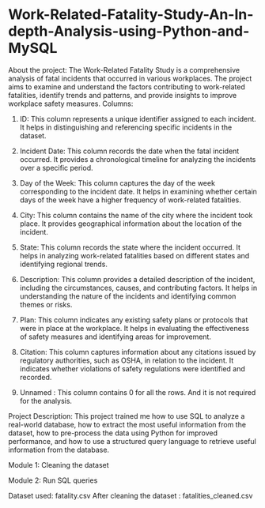 # Work-Related-Fatality-Study-An-In-depth-Analysis-using-Python-and-MySQL
About the project: The Work-Related Fatality Study is a comprehensive analysis of fatal incidents that occurred in various workplaces. The project aims to examine and understand the factors contributing to work-related fatalities, identify trends and patterns, and provide insights to improve workplace safety measures.
Columns:

1. ID: This column represents a unique identifier assigned to each incident. It helps in distinguishing and referencing specific incidents in the dataset.

2. Incident Date: This column records the date when the fatal incident occurred. It provides a chronological timeline for analyzing the incidents over a specific period.

3. Day of the Week: This column captures the day of the week corresponding to the incident date. It helps in examining whether certain days of the week have a higher frequency of work-related fatalities.

4. City: This column contains the name of the city where the incident took place. It provides geographical information about the location of the incident.

5. State: This column records the state where the incident occurred. It helps in analyzing work-related fatalities based on different states and identifying regional trends.

6. Description: This column provides a detailed description of the incident, including the circumstances, causes, and contributing factors. It helps in understanding the nature of the incidents and identifying common themes or risks.

7. Plan: This column indicates any existing safety plans or protocols that were in place at the workplace. It helps in evaluating the effectiveness of safety measures and identifying areas for improvement.

8. Citation: This column captures information about any citations issued by regulatory authorities, such as OSHA, in relation to the incident. It indicates whether violations of safety regulations were identified and recorded.

9. Unnamed : This column contains 0 for all the rows. And it is not required for the analysis.

Project Description: 
This project trained me how to use SQL to analyze a real-world database, how to extract the most useful information from the dataset, how to pre-process the data using Python for improved performance, and how to use a structured query language to retrieve useful information from the database.

Module 1: Cleaning the dataset

Module 2: Run SQL queries 

Dataset used: fatality.csv
After cleaning the dataset : fatalities_cleaned.csv
